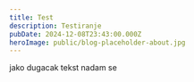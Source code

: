 ```yaml
---
title: Test
description: Testiranje
pubDate: 2024-12-08T23:43:00.000Z
heroImage: public/blog-placeholder-about.jpg
---
```

jako dugacak tekst nadam se

